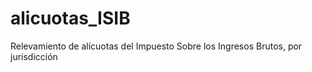 # alicuotas_ISIB
Relevamiento de alícuotas del Impuesto Sobre los Ingresos Brutos, por jurisdicción
